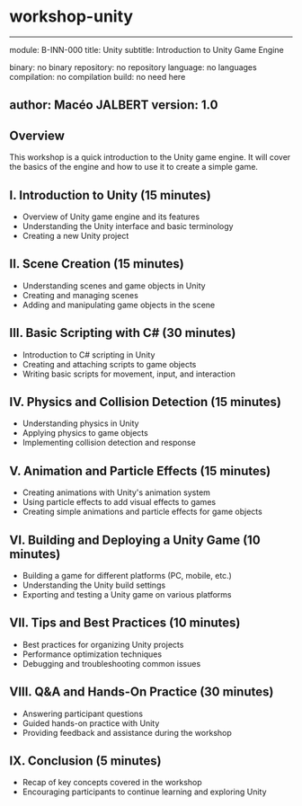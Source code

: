 # workshop-unity

---
module:			B-INN-000
title:			Unity
subtitle:		Introduction to Unity Game Engine

binary: 		no binary
repository: 	no repository
language:		no languages
compilation:	no compilation
build:			no need here

author:			Macéo JALBERT
version:		1.0
---

## Overview

This workshop is a quick introduction to the Unity game engine. It will cover the basics of the engine and how to use it to create a simple game.

## I. Introduction to Unity (15 minutes)

- Overview of Unity game engine and its features
- Understanding the Unity interface and basic terminology
- Creating a new Unity project

## II. Scene Creation (15 minutes)

- Understanding scenes and game objects in Unity
- Creating and managing scenes
- Adding and manipulating game objects in the scene

## III. Basic Scripting with C# (30 minutes)

- Introduction to C# scripting in Unity
- Creating and attaching scripts to game objects
- Writing basic scripts for movement, input, and interaction

## IV. Physics and Collision Detection (15 minutes)

- Understanding physics in Unity
- Applying physics to game objects
- Implementing collision detection and response

## V. Animation and Particle Effects (15 minutes)

- Creating animations with Unity's animation system
- Using particle effects to add visual effects to games
- Creating simple animations and particle effects for game objects

## VI. Building and Deploying a Unity Game (10 minutes)

- Building a game for different platforms (PC, mobile, etc.)
- Understanding the Unity build settings
- Exporting and testing a Unity game on various platforms

## VII. Tips and Best Practices (10 minutes)

- Best practices for organizing Unity projects
- Performance optimization techniques
- Debugging and troubleshooting common issues

## VIII. Q&A and Hands-On Practice (30 minutes)

- Answering participant questions
- Guided hands-on practice with Unity
- Providing feedback and assistance during the workshop

## IX. Conclusion (5 minutes)

- Recap of key concepts covered in the workshop
- Encouraging participants to continue learning and exploring Unity
